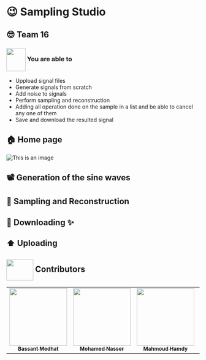 # :wink:  Sampling Studio 
## :sunglasses: Team 16 

### <img align= "center" width=50px height=60px src="https://media2.giphy.com/media/8pEnqbR2gapFekW4KK/giphy.gif?cid=ecf05e47ire2dp6wrcli5orn0gddraxve7sug4v3753pquxa&rid=giphy.gif&ct=s">  You are able to 


- Uppload signal files
- Generate signals from scratch
- Add noise to signals 
- Perform sampling and reconstruction 
- Adding all operation done on the sample in a list and be able to cancel any one of them
- Save and download the resulted signal

## :house: Home page
![This is an image](../Users/popo/Pictures/Screenshots/home1.png)
## :film_projector: Generation of the sine waves 

## :construction: Sampling and Reconstruction 

## :open_file_folder: Downloading ✨

## :arrow_up: Uploading 
 	

## <img  align="center" width= 70px height =55px src="https://media0.giphy.com/media/Xy702eMOiGGPzk4Zkd/giphy.gif?cid=ecf05e475vmf48k83bvzye3w2m2xl03iyem3tkuw2krpkb7k&rid=giphy.gif&ct=s"> Contributors <a id ="Contributors"></a>

<table align="center" >
  <tr>
        <td align="center"><a href="https://github.com/bassantmedhat"><img src="https://avatars.githubusercontent.com/u/85830264?v=4" width="150px;" alt=""/><br /><sub><b>Bassant Medhat</b></sub></a><br /></td>
     <td align="center"><a href="https://github.com/mohamed33333"><img src="https://avatars.githubusercontent.com/u/66921605?v=4" width="150px;" alt=""/><br /><sub><b>Mohamed Nasser</b></sub></a><br /></td>
    <td align="center"><a href="https://github.com/MahmoudHamddy" ><img src="https://avatars.githubusercontent.com/u/67794892?v=4" width="150px;" alt=""/><br /><sub><b>Mahmoud Hamdy</b></sub></a><br />
    </td>
    <td align="center"><a href="https://github.com/YousrHejy"><img src="https://avatars.githubusercontent.com/u/93473042?v=4" width="150px;" alt=""/><br /><sub><b>YousrHejy</b></sub></a><br />
     </td>
  </tr>
</table>
